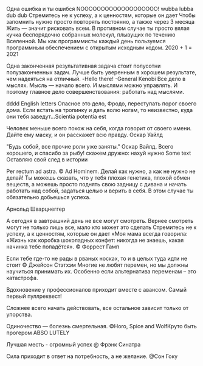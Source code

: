 Одна ошибка и ты ошибся
NOOOOOOOOOOOOOOOOOOO!
wubba lubba dub dub
Стремитесь не к успеху, а к ценностям, которые он дает
Чтобы запомнить нужно просто повторять постоянно, а также через 3 месяца
Жить — значит рисковать всем. В противном случае ты просто вялая кучка беспорядочно собранных молекул, плывущих по течению Вселенной.
Мы как программисты каждый день пользуемся программным обеспечением с открытым исходным кодом.
2020 + 1 = 2021

Одна законченная результативная задача стоит полусотни полузаконченных задач.
Лучше быть уверенным в хорошем результате, чем надеяться на отличный.
-Hello there! -General Kenobi
Все дело в мыслях. Мысль — начало всего. И мыслями можно управлять. И поэтому главное дело совершенствования: работать над мыслями.

dddd
English letters
Опасное это дело, Фродо, переступать порог своего дома. Если встать на тропинку и дать волю ногам, то неизвестно, куда они тебя заведут...Scientia potentia est

Человек меньше всего похож на себя, когда говорит от своего имени. Дайте ему маску, и он расскажет всю правду.
Оскар Уайлд

"Будь собой, все прочие роли уже заняты." Оскар Вайлд.
Всего хорошего, и спасибо за рыбу!
скажем дружно: нахуй нужно
Some text
Оставляю свой след в истории

Per rectum ad astra. © Ad Hominem.
Делай как нужно, а как не нужно не делай!
Ты можешь сказать, что у тебя плохая генетика, плохой обмен веществ, а можешь просто поднять свою задницу с дивана и начать работать над собой, задаться целью и верить в себя. В этом случае ты обязательно добьешься успеха.

Арнольд Шварцнеггер

А сегодня в завтрашний день не все могут смотреть. Вернее смотреть могут не только лишь все, мало кто может это сделать
Стремитесь не к успеху, а к ценностям, которые он дает​
«Моя мама всегда говорила: «Жизнь как коробка шоколадных конфет: никогда не знаешь, какая начинка тебе попадётся». © Форрест Гамп

Если тебе где-то не рады в рваных носках, то и в целых туда идти не стоит © Джейсон Стэтхэм
Многие не любят перемен, но мы должны научиться принимать их. Особенно если альтернатива переменам – это катастрофа.

Вдохновение у профессионалов приходит вместе с авансом.
Самый первый пуллреквест!

Сложнее всего начать действовать, все остальное зависит только от упорства.

Одиночество — болезнь смертельная. ©Horo, Spice and WolfКруто быть прогером
ABSO LUTELY

Лучшая месть - огромный успех @ Фрэнк Синатра

Сила приходит в ответ на потребность, а не желание. @Сон Гоку
